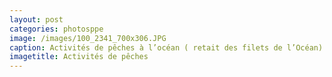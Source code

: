 ```yaml
---
layout: post
categories: photosppe
image: /images/100_2341_700x306.JPG
caption: Activités de pêches à l’océan ( retait des filets de l’Océan).
imagetitle: Activités de pêches
---
```

